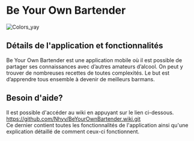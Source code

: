 # Be Your Own Bartender
![Colors_yay](https://user-images.githubusercontent.com/49006747/161283481-bc4b3176-289d-4e9f-823c-b89177bc5fab.png)

## Détails de l'application et fonctionnalités
Be Your Own Bartender est une application mobile où il est possible de partager ses connaissances avec d’autres amateurs d’alcool. On peut y trouver de nombreuses recettes de toutes complexités. Le but est d’apprendre tous ensemble à devenir de meilleurs barmans. 

## Besoin d'aide?
Il est possible d'accéder au wiki en appuyant sur le lien ci-dessous. <br/>
https://github.com/Nhyv/BeYourOwnBartender.wiki.git <br/>
Ce dernier contient toutes les fonctionnalités de l'application ainsi qu'une explication détaillé de comment ceux-ci fonctionnent.
